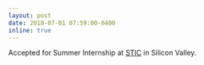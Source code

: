 ```yaml
---
layout: post
date: 2018-07-01 07:59:00-0400
inline: true
---
```


Accepted for Summer Internship at [STIC](https://www.slb.com/about/rd/technology/stic.aspx) in Silicon Valley.
